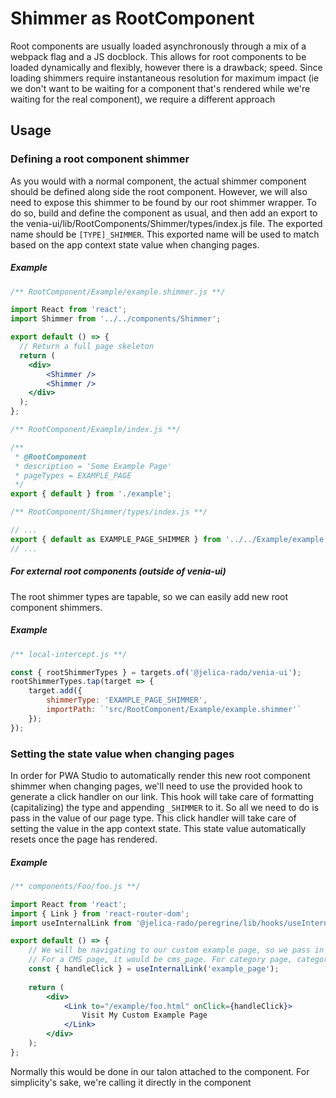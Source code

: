 # Shimmer as RootComponent
Root components are usually loaded asynchronously through a mix of a webpack flag and a JS docblock. This allows
for root components to be loaded dynamically and flexibly, however there is a drawback; speed. Since loading shimmers
require instantaneous resolution for maximum impact (ie we don't want to be waiting for a component that's rendered while
we're waiting for the real component), we require a different approach

## Usage

### Defining a root component shimmer
As you would with a normal component, the actual shimmer component should be defined along side the root component. However,
we will also need to expose this shimmer to be found by our root shimmer wrapper. To do so, build and define the component
as usual, and then add an export to the venia-ui/lib/RootComponents/Shimmer/types/index.js file. The exported name should be
`[TYPE]_SHIMMER`. This exported name will be used to match based on the app context state value when changing pages.

##### Example
```jsx
/** RootComponent/Example/example.shimmer.js **/

import React from 'react';
import Shimmer from '../../components/Shimmer';

export default () => {
  // Return a full page skeleton
  return (
    <div>
        <Shimmer />
        <Shimmer />
    </div>  
  );
};
```

```jsx
/** RootComponent/Example/index.js **/

/**
 * @RootComponent
 * description = 'Some Example Page'
 * pageTypes = EXAMPLE_PAGE
 */
export { default } from './example';
```

```jsx
/** RootComponent/Shimmer/types/index.js **/

// ...
export { default as EXAMPLE_PAGE_SHIMMER } from '../../Example/example.shimmer.js';
// ...
```

##### For external root components (outside of venia-ui)

The root shimmer types are tapable, so we can easily add new root component shimmers.

##### Example
```jsx
/** local-intercept.js **/

const { rootShimmerTypes } = targets.of('@jelica-rado/venia-ui');
rootShimmerTypes.tap(target => {
    target.add({
        shimmerType: 'EXAMPLE_PAGE_SHIMMER',
        importPath: `'src/RootComponent/Example/example.shimmer'`
    });
});
```

### Setting the state value when changing pages
In order for PWA Studio to automatically render this new root component shimmer when changing pages, we'll need to use
the provided hook to generate a click handler on our link. This hook will take care of formatting (capitalizing) the type
and appending `_SHIMMER` to it. So all we need to do is pass in the value of our page type. This click handler will take
care of setting the value in the app context state. This state value automatically resets once the page has rendered.

##### Example

```jsx
/** components/Foo/foo.js **/

import React from 'react';
import { Link } from 'react-router-dom';
import useInternalLink from '@jelica-rado/peregrine/lib/hooks/useInternalLink';

export default () => {
    // We will be navigating to our custom example page, so we pass in example_page.
    // For a CMS page, it would be cms_page. For category page, category, etc.
    const { handleClick } = useInternalLink('example_page'); 
    
    return (
        <div>
            <Link to="/example/foo.html" onClick={handleClick}>
                Visit My Custom Example Page
            </Link>
        </div>  
    );
};
```
Normally this would be done in our talon attached to the component. For simplicity's sake, we're calling it directly in
the component
